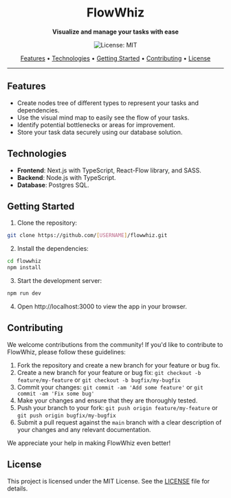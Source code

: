 <h1 align="center">FlowWhiz</h1>

<p align="center">
    <strong>Visualize and manage your tasks with ease</strong>
</p>

<p align="center">
    <img src="https://img.shields.io/badge/License-MIT-green" alt="License: MIT">
</p>

<p align="center">
  <a href="#features">Features</a> •
  <a href="#technologies">Technologies</a> •
  <a href="#getting-started">Getting Started</a> •
  <a href="#contributing">Contributing</a> •
  <a href="#license">License</a>
</p>

---

## Features

- Create nodes tree of different types to represent your tasks and dependencies.
- Use the visual mind map to easily see the flow of your tasks.
- Identify potential bottlenecks or areas for improvement.
- Store your task data securely using our database solution.

## Technologies

- **Frontend**: Next.js with TypeScript, React-Flow library, and SASS.
- **Backend**: Node.js with TypeScript.
- **Database**: Postgres SQL.

## Getting Started

1. Clone the repository:
```sh
git clone https://github.com/[USERNAME]/flowwhiz.git
```
2. Install the dependencies:
```sh
cd flowwhiz
npm install
```
3. Start the development server:
```sh
npm run dev
```
4. Open http://localhost:3000 to view the app in your browser.


## Contributing

We welcome contributions from the community! If you'd like to contribute to FlowWhiz, please follow these guidelines:

1. Fork the repository and create a new branch for your feature or bug fix.
2. Create a new branch for your feature or bug fix: `git checkout -b feature/my-feature` or `git checkout -b bugfix/my-bugfix`
3. Commit your changes: `git commit -am 'Add some feature'` or `git commit -am 'Fix some bug'`
4. Make your changes and ensure that they are thoroughly tested.
5. Push your branch to your fork: `git push origin feature/my-feature` or `git push origin bugfix/my-bugfix`
6. Submit a pull request against the `main` branch with a clear description of your changes and any relevant documentation.

We appreciate your help in making FlowWhiz even better!

## License

This project is licensed under the MIT License. See the [LICENSE](./LICENSE) file for details.
